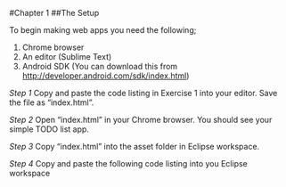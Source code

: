 #Chapter 1
##The Setup

To begin making web apps you need the following;

1. Chrome browser
2. An editor (Sublime Text)
3. Android SDK (You can download this from http://developer.android.com/sdk/index.html)

_Step 1_
Copy and paste the code listing in Exercise 1 into your editor. Save the file as “index.html”.

_Step 2_
Open “index.html” in your Chrome browser. You should see your simple TODO list app.

_Step 3_
Copy “index.html” into the asset folder in Eclipse workspace.

_Step 4_
Copy and paste the following code listing into you Eclipse workspace